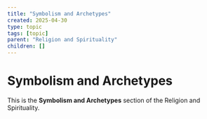 ```yaml
---
title: "Symbolism and Archetypes"
created: 2025-04-30
type: topic
tags: [topic]
parent: "Religion and Spirituality"
children: []
---
```


# Symbolism and Archetypes

This is the **Symbolism and Archetypes** section of the Religion and Spirituality.

